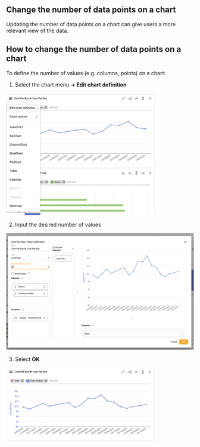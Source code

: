 ## Change the number of data points on a chart
Updating the number of data points on a chart can give users a more relevant view of the data. 

## How to change the number of data points on a chart 

To define the number of values (e.g. columns, points) on a chart:

1.	Select the chart menu ➔ **Edit chart definition**

<img src="../assets/cvalue.png"  style="width:400px" class="border"></img>

2. Input the desired number of values 

<img src="../assets/cvalue1.png"  style="width:800px" class="border"></img>

3.  Select **OK**

<img src="../assets/cvalue2.png"  style="width:400px" class="border"></img>